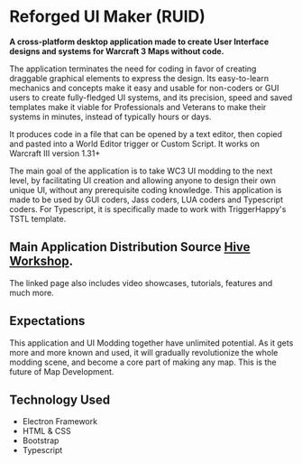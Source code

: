 # Reforged UI Maker (RUID)

**A cross-platform desktop application made to create User Interface designs and systems for Warcraft 3 Maps without code.**

The application terminates the need for coding in favor of creating draggable graphical elements to express the design. Its easy-to-learn mechanics and concepts make it easy and usable for non-coders or GUI users to create fully-fledged UI systems, and its precision, speed and saved templates make it viable for Professionals and Veterans to make their systems in minutes, instead of typically hours or days.

It produces code in a file that can be opened by a text editor, then copied and pasted into a World Editor trigger or Custom Script. It works on Warcraft III version 1.31+

The main goal of the application is to take WC3 UI modding to the next level, by facilitating UI creation and allowing anyone to design their own unique UI, without any prerequisite coding knowledge. This application is made to be used by GUI coders, Jass coders, LUA coders and Typescript coders. For Typescript, it is specifically made to work with TriggerHappy's TSTL template.


## Main Application Distribution Source [Hive Workshop](https://www.hiveworkshop.com/threads/warcraft-3-reforged-ui-designer-ruid.334868/).

The linked page also includes video showcases, tutorials, features and much more.

## Expectations
This application and UI Modding together have unlimited potential. As it gets more and more known and used, it will gradually revolutionize the whole modding scene, and become a core part of making any map. This is the future of Map Development.

## Technology Used
- Electron Framework
- HTML & CSS
- Bootstrap
- Typescript
